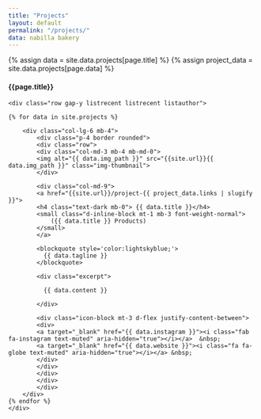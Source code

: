 ```yaml
---
title: "Projects"
layout: default
permalink: "/projects/"
data: nabilla bakery
---  
```

{% assign data = site.data.projects[page.title] %}
{% assign project_data = site.data.projects[page.data] %}

<div class="container">
<h4 class="font-weight-bold spanborder"><span>{{page.title}}</span></h4>

    <div class="row gap-y listrecent listrecent listauthor">

    {% for data in site.projects %}

        <div class="col-lg-6 mb-4">
            <div class="p-4 border rounded">
            <div class="row">
            <div class="col-md-3 mb-4 mb-md-0">
            <img alt="{{ data.img_path }}" src="{{site.url}}{{ data.img_path }}" class="img-thumbnail">
            </div>
  
            <div class="col-md-9">
            <a href="{{site.url}}/project-{{ project_data.links | slugify }}">
            <h4 class="text-dark mb-0"> {{ data.title }}</h4>
            <small class="d-inline-block mt-1 mb-3 font-weight-normal">
                ({{ data.title }} Products)
            </small>
            </a>

            <blockquote style='color:lightskyblue;'>
              {{ data.tagline }}
            </blockquote>

            <div class="excerpt">
          
              {{ data.content }}

            </div>
   
            <div class="icon-block mt-3 d-flex justify-content-between">  
            <div>
            <a target="_blank" href="{{ data.instagram }}"><i class="fab fa-instagram text-muted" aria-hidden="true"></i></a>  &nbsp;
            <a target="_blank" href="{{ data.website }}"><i class="fa fa-globe text-muted" aria-hidden="true"></i></a> &nbsp;
            </div>
            </div>
            </div>
            </div>
            </div>
        </div>
    {% endfor %}
    </div>
</div>
